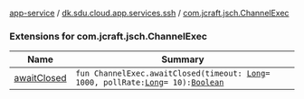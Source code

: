 [app-service](../../index.md) / [dk.sdu.cloud.app.services.ssh](../index.md) / [com.jcraft.jsch.ChannelExec](./index.md)

### Extensions for com.jcraft.jsch.ChannelExec

| Name | Summary |
|---|---|
| [awaitClosed](await-closed.md) | `fun ChannelExec.awaitClosed(timeout: `[`Long`](https://kotlinlang.org/api/latest/jvm/stdlib/kotlin/-long/index.html)` = 1000, pollRate: `[`Long`](https://kotlinlang.org/api/latest/jvm/stdlib/kotlin/-long/index.html)` = 10): `[`Boolean`](https://kotlinlang.org/api/latest/jvm/stdlib/kotlin/-boolean/index.html) |
